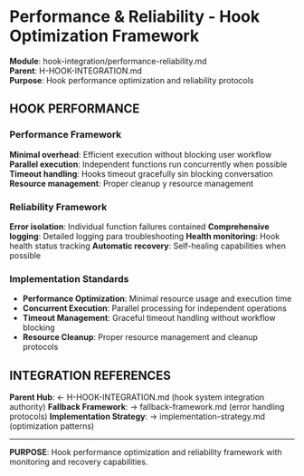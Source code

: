 # Performance & Reliability - Hook Optimization Framework

**Module**: hook-integration/performance-reliability.md  
**Parent**: H-HOOK-INTEGRATION.md  
**Purpose**: Hook performance optimization and reliability protocols

## HOOK PERFORMANCE

### Performance Framework

**Minimal overhead**: Efficient execution without blocking user workflow
**Parallel execution**: Independent functions run concurrently when possible
**Timeout handling**: Hooks timeout gracefully sin blocking conversation
**Resource management**: Proper cleanup y resource management

### Reliability Framework

**Error isolation**: Individual function failures contained
**Comprehensive logging**: Detailed logging para troubleshooting
**Health monitoring**: Hook health status tracking
**Automatic recovery**: Self-healing capabilities when possible

### Implementation Standards

- **Performance Optimization**: Minimal resource usage and execution time
- **Concurrent Execution**: Parallel processing for independent operations
- **Timeout Management**: Graceful timeout handling without workflow blocking
- **Resource Cleanup**: Proper resource management and cleanup protocols

## INTEGRATION REFERENCES

**Parent Hub**: ← H-HOOK-INTEGRATION.md (hook system integration authority)
**Fallback Framework**: → fallback-framework.md (error handling protocols)
**Implementation Strategy**: → implementation-strategy.md (optimization patterns)

---

**PURPOSE**: Hook performance optimization and reliability framework with monitoring and recovery capabilities.
